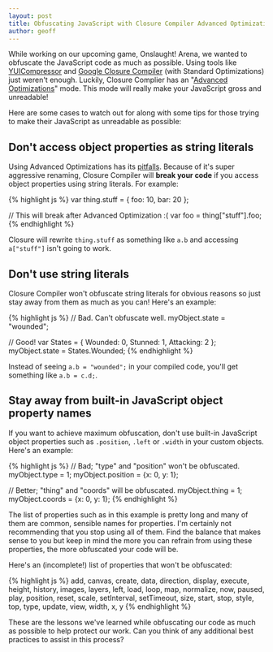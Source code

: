 ```yaml
---
layout: post
title: Obfuscating JavaScript with Closure Compiler Advanced Optimizations
author: geoff
---
```

While working on our upcoming game, Onslaught! Arena, we wanted to obfuscate the JavaScript code as much as possible. Using tools like [YUICompressor][1] and [Google Closure Compiler][2] (with Standard Optimizations) just weren't enough. Luckily, Closure Complier has an "[Advanced Optimizations][3]" mode. This mode will really make your JavaScript gross and unreadable!

Here are some cases to watch out for along with some tips for those trying to make their JavaScript as unreadable as possible:

## Don't access object properties as string literals

Using Advanced Optimizations has its [pitfalls][4]. Because of it's super aggressive renaming, Closure Compiler will **break your code** if you access object properties using string literals. For example:

{% highlight js %}
var thing.stuff = {
	foo: 10,
	bar: 20
};

// This will break after Advanced Optimization :(
var foo = thing["stuff"].foo;
{% endhighlight %}

Closure will rewrite `thing.stuff` as something like `a.b` and accessing `a["stuff"]` isn't going to work.

## Don't use string literals

Closure Compiler won't obfuscate string literals for obvious reasons so just stay away from them as much as you can! Here's an example:

{% highlight js %}
// Bad. Can't obfuscate well.
myObject.state = "wounded";

// Good!
var States = {
	Wounded: 0,
	Stunned: 1,
	Attacking: 2
};
myObject.state = States.Wounded;
{% endhighlight %}

Instead of seeing `a.b = "wounded";` in your compiled code, you'll get something like `a.b = c.d;`.

## Stay away from built-in JavaScript object property names

If you want to achieve maximum obfuscation, don't use built-in JavaScript object properties such as `.position`, `.left` or `.width` in your custom objects. Here's an example:

{% highlight js %}
// Bad; "type" and "position" won't be obfuscated.
myObject.type = 1;
myObject.position = {x: 0, y: 1};

// Better; "thing" and "coords" will be obfuscated.
myObject.thing = 1;
myObject.coords = {x: 0, y: 1};
{% endhighlight %}

The list of properties such as in this example is pretty long and many of them are common, sensible names for properties. I'm certainly not recommending that you stop using all of them. Find the balance that makes sense to you but keep in mind the more you can refrain from using these properties, the more obfuscated your code will be.

Here's an (incomplete!) list of properties that won't be obfuscated:

{% highlight js %}
add, canvas, create, data, direction, display, execute, height, history, images, layers, left, load, loop, map, normalize, now, paused, play, position, reset, scale, setInterval, setTimeout, size, start, stop, style, top, type, update, view, width, x, y
{% endhighlight %}

These are the lessons we've learned while obfuscating our code as much as possible to help protect our work. Can you think of any additional best practices to assist in this process?

[1]: http://developer.yahoo.com/yui/compressor/
[2]: http://code.google.com/closure/compiler/
[3]: http://code.google.com/closure/compiler/docs/api-tutorial3.html
[4]: http://code.google.com/closure/compiler/docs/api-tutorial3.html#dangers
